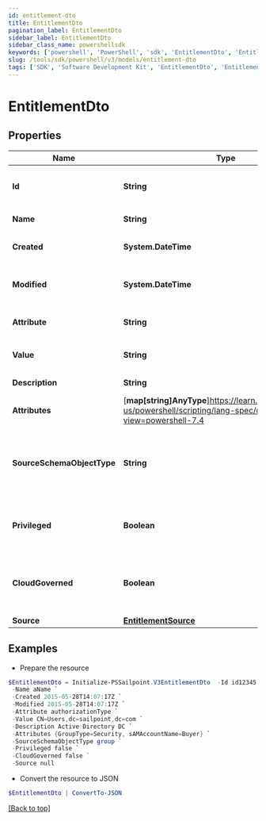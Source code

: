 ```yaml
---
id: entitlement-dto
title: EntitlementDto
pagination_label: EntitlementDto
sidebar_label: EntitlementDto
sidebar_class_name: powershellsdk
keywords: ['powershell', 'PowerShell', 'sdk', 'EntitlementDto', 'EntitlementDto'] 
slug: /tools/sdk/powershell/v3/models/entitlement-dto
tags: ['SDK', 'Software Development Kit', 'EntitlementDto', 'EntitlementDto']
---
```



# EntitlementDto

## Properties

Name | Type | Description | Notes
------------ | ------------- | ------------- | -------------
**Id** | **String** | System-generated unique ID of the Object | [optional] [readonly] 
**Name** | **String** | Name of the Object | [required]
**Created** | **System.DateTime** | Creation date of the Object | [optional] [readonly] 
**Modified** | **System.DateTime** | Last modification date of the Object | [optional] [readonly] 
**Attribute** | **String** | Name of the entitlement attribute | [optional] 
**Value** | **String** | Raw value of the entitlement | [optional] 
**Description** | **String** | Entitlment description | [optional] 
**Attributes** | [**map[string]AnyType**]https://learn.microsoft.com/en-us/powershell/scripting/lang-spec/chapter-04?view=powershell-7.4 | Entitlement attributes | [optional] 
**SourceSchemaObjectType** | **String** | Schema objectType on the given application that maps to an Account Group | [optional] 
**Privileged** | **Boolean** | Determines if this Entitlement is privileged. | [optional] 
**CloudGoverned** | **Boolean** | Determines if this Entitlement is goverened in the cloud. | [optional] 
**Source** | [**EntitlementSource**](entitlement-source) |  | [optional] 

## Examples

- Prepare the resource
```powershell
$EntitlementDto = Initialize-PSSailpoint.V3EntitlementDto  -Id id12345 `
 -Name aName `
 -Created 2015-05-28T14:07:17Z `
 -Modified 2015-05-28T14:07:17Z `
 -Attribute authorizationType `
 -Value CN=Users,dc=sailpoint,dc=com `
 -Description Active Directory DC `
 -Attributes {GroupType=Security, sAMAccountName=Buyer} `
 -SourceSchemaObjectType group `
 -Privileged false `
 -CloudGoverned false `
 -Source null
```

- Convert the resource to JSON
```powershell
$EntitlementDto | ConvertTo-JSON
```


[[Back to top]](#) 

